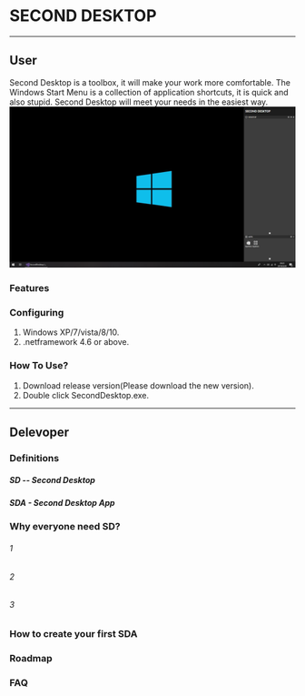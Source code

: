 # SECOND DESKTOP
----
## User
Second Desktop is a toolbox, it will make your work more comfortable.
The Windows Start Menu is a collection of application shortcuts, it is quick and also stupid. 
Second Desktop will meet your needs in the easiest way.  
![SecondDesktop](https://raw.githubusercontent.com/Mingxuel/SecondDesktop/master/BlogResource/SecondDesktop.png)  
  
### Features  
  
  
### Configuring  
1. Windows XP/7/vista/8/10.  
2. .netframework 4.6 or above.  
  
### How To Use?  
1. Download release version(Please download the new version).  
2. Double click SecondDesktop.exe.  
  
----
## Delevoper

### Definitions
##### SD -- Second Desktop
##### SDA - Second Desktop App

### Why everyone need SD?
###### 1
###### 2
###### 3

### How to create your first SDA

### Roadmap

### FAQ

